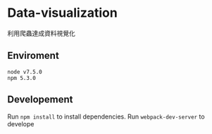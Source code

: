 # Data-visualization
利用爬蟲達成資料視覺化

## Enviroment
```
node v7.5.0
npm 5.3.0
```

## Developement

Run ``npm install`` to install dependencies.
Run ``webpack-dev-server`` to develope
